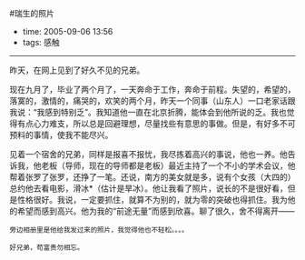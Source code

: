#瑞生的照片

- time: 2005-09-06 13:56
- tags: 感触

---
昨天，在网上见到了好久不见的兄弟。

现在九月了，毕业了两个月了，一天奔命于工作，奔命于前程。失望的，希望的，落寞的，激情的，痛哭的，欢笑的两个月，昨天一个同事（山东人）一口老家话跟我说：“我感到特别乏”。我知道他一直在北京折腾，能体会到他所说的乏。我也觉得有点心力难支，所以总是回避理想，尽量找些有意思的事做。但是，有好多不可预料的事情，使我不能尽兴。

见着一个宿舍的兄弟，同样是报喜不报忧，我尽拣着高兴的事说，他也一养。他告诉我，他老板（导师，现在的导师都是老板）最近主持了一个不小的学术会议，他帮着张罗了张罗，还挣了一笔。还说，南方的美女就是多，说有个女孩（大四的）总约他去看电影，滑冰*（估计是旱冰）。他让我看了照片，说长的不是很好看，但是性格很好。我说，一定要抓住，就算不为别的，就为零的突破也得抓住。我为他的希望而感到高兴。他为我的“前途无量”而感到欣喜。聊了很久，舍不得离开——

    旁边相册里是他给我发过来的照片，我觉得他也不轻松。。。。

	好兄弟，苟富贵勿相忘。
 
